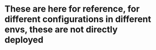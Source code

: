 # These are here for reference, for different configurations in different envs, these are not directly deployed